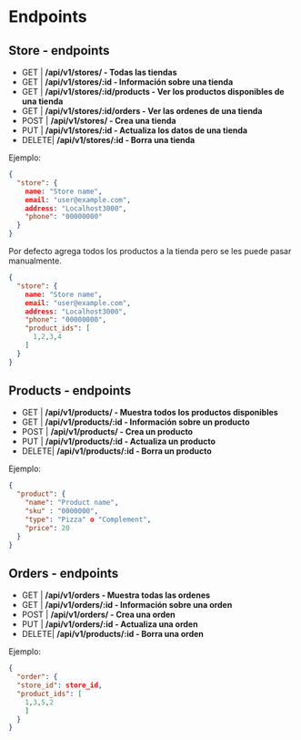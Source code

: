 # Endpoints

## Store - endpoints
* GET   | __/api/v1/stores/ - Todas las tiendas__
* GET   | __/api/v1/stores/:id - Información sobre una tienda__
* GET   | __/api/v1/stores/:id/products - Ver los productos disponibles de una tienda__
* GET   | __/api/v1/stores/:id/orders - Ver las ordenes de una tienda__
* POST  | __/api/v1/stores/ - Crea una tienda__
* PUT   | __/api/v1/stores/:id - Actualiza los datos de una tienda__ 
* DELETE| __/api/v1/stores/:id - Borra una tienda__

Ejemplo:

```json
{
  "store": {
    name: "Store name", 
    email: "user@example.com",
    address: "Localhost3000",
    "phone": "00000000"
  }
}
```
Por defecto agrega todos los productos a la tienda pero se les puede pasar manualmente.

```json
{
  "store": {
    name: "Store name", 
    email: "user@example.com",
    address: "Localhost3000",
    "phone": "00000000",
    "product_ids": [
      1,2,3,4
    ]
  }
}

```

## Products - endpoints

* GET   | __/api/v1/products/ - Muestra todos los productos disponibles__
* GET   | __/api/v1/products/:id - Información sobre un producto__
* POST  | __/api/v1/products/ - Crea un producto__
* PUT   | __/api/v1/products/:id - Actualiza un producto__
* DELETE| __/api/v1/products/:id - Borra un producto__

Ejemplo:

```json
{
  "product": {
    "name": "Product name",
    "sku" : "0000000",
    "type": "Pizza" o "Complement",
    "price": 20
  }
}
```

## Orders - endpoints

* GET   | __/api/v1/orders - Muestra todas las ordenes__ 
* GET   | __/api/v1/orders/:id - Información sobre una orden__
* POST  | __/api/v1/orders/ - Crea una orden__
* PUT   | __/api/v1/orders/:id - Actualiza una orden__ 
* DELETE| __/api/v1/products/:id - Borra una orden__ 

Ejemplo:

```json
{
  "order": {
  "store_id": store_id,
  "product_ids": [
    1,3,5,2
    ]
  }
}
```
